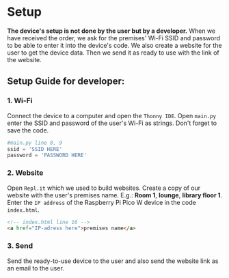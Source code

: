# Setup

**The device's setup is not done by the user but by a developer.** When we have received the order, we ask for the premises' Wi-Fi SSID and password to be able to enter it into the device's code. We also create a website for the user to get the device data. Then we send it as ready to use with the link of the website. 

## Setup Guide for developer:

### 1. Wi-Fi
Connect the device to a computer and open the ``Thonny IDE``. Open ``main.py`` enter the SSID and password of the user's Wi-Fi as strings. Don't forget to save the code.

```python
#main.py line 8, 9
ssid = 'SSID HERE' 
password = 'PASSWORD HERE' 
```

### 2. Website
Open ``Repl.it`` which we used to build websites. Create a copy of our website with the user's premises name. E.g.: **Room 1**, **lounge**, **library floor 1**. Enter the ``IP address`` of the Raspberry Pi Pico W device in the code ``index.html``.  
```HTML
<!-- index.html line 16 -->
<a href="IP-adress here">premises name</a>
```

### 3. Send
Send the ready-to-use device to the user and also send the website link as an email to the user.  